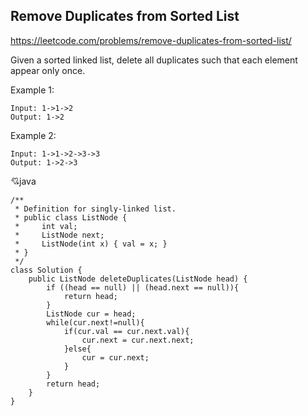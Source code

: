 ## Remove Duplicates from Sorted List
https://leetcode.com/problems/remove-duplicates-from-sorted-list/

Given a sorted linked list, delete all duplicates such that each element appear only once.

Example 1:

    Input: 1->1->2
    Output: 1->2
Example 2:

    Input: 1->1->2->3->3
    Output: 1->2->3

  
  :cupid:java
  
    /**
     * Definition for singly-linked list.
     * public class ListNode {
     *     int val;
     *     ListNode next;
     *     ListNode(int x) { val = x; }
     * }
     */
    class Solution {
        public ListNode deleteDuplicates(ListNode head) {
            if ((head == null) || (head.next == null)){
                return head;
            }
            ListNode cur = head;
            while(cur.next!=null){
                if(cur.val == cur.next.val){
                    cur.next = cur.next.next;
                }else{
                    cur = cur.next;
                }
            }
            return head;
        }
    }
